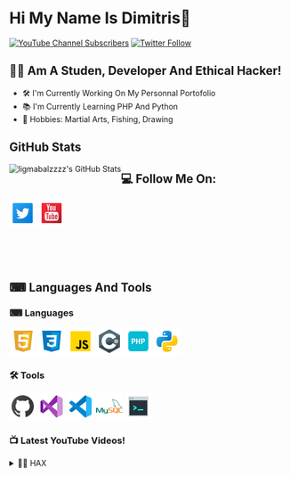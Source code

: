 # Hi My Name Is Dimitris👋

[![YouTube Channel Subscribers](https://img.shields.io/youtube/channel/subscribers/UCJQ_4gnMa7A49orDybZl7hA?logo=youtube&logoColor=red&style=for-the-badge)][youtube]
[![Twitter Follow](https://img.shields.io/twitter/follow/DimitrisEbrahim?color=1DA1F2&logo=twitter&style=for-the-badge)](https://twitter.com/intent/follow?original_referer=https%3A%2F%2Fgithub.com%2FcodeSTACKr&screen_name=codeSTACKr)
## 🙋‍♂️ Am A Studen, Developer And Ethical Hacker!
- 🛠 I'm Currently Working On My Personnal Portofolio
- 📚 I'm Currently Learning PHP And Python
- 🏅 Hobbies: Martial Arts, Fishing, Drawing

## GitHub Stats

<img align="left" alt="ligmabalzzzz's GitHub Stats" src="https://github-readme-stats.vercel.app/api?username=ligmabalzzzz&theme=tokyonight" />

## 💻 Follow Me On:

[![twitter](./img/tw.png)](https://twitter.com/DimitrisEbrahim)
[![youtube](./img/yt.png)](https://www.youtube.com/channel/UCJQ_4gnMa7A49orDybZl7hA)

<br/>
<br/>
<br/>

## ⌨ Languages And Tools

### ⌨ Languages

[![youtube](./img/html.png)](https://github.com/ligmabalzzzz)
[![youtube](./img/css.png)](https://github.com/ligmabalzzzz)
[![youtube](./img/js.png)](https://github.com/ligmabalzzzz)
[![youtube](./img/c.png)](https://github.com/ligmabalzzzz)
[![youtube](./img/php.png)](https://github.com/ligmabalzzzz)
[![youtube](./img/py.png)](https://github.com/ligmabalzzzz)
### 🛠 Tools

[![youtube](./img/git.png)](https://github.com/ligmabalzzzz)
[![youtube](./img/vsc.png)](https://github.com/ligmabalzzzz)
[![youtube](./img/vs.png)](https://github.com/ligmabalzzzz)
[![youtube](./img/sql.png)](https://github.com/ligmabalzzzz)
[![youtube](./img/cons.png)](https://github.com/ligmabalzzzz)
### 📺 Latest YouTube Videos!

<!-- YOUTUBE:START -->
<!-- YOUTUBE:END -->

<details>
<summary>👨‍💻 HAX</summary>
<img src="./img/pe.png" />
<img src="./img/kali.png" />
<img src="./img/ras.png" />
<img src="./img/ub.png" />
</details>

[twitter]: https://twitter.com/DimitrisEbrahim
[youtube]: https://www.youtube.com/channel/UCJQ_4gnMa7A49orDybZl7hA
